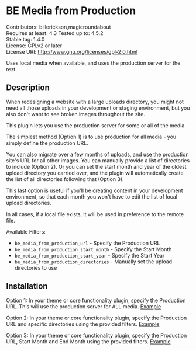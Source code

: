 # BE Media from Production

Contributors: billerickson,magicroundabout  
Requires at least: 4.3
Tested up to: 4.5.2  
Stable tag: 1.4.0  
License: GPLv2 or later  
License URI: http://www.gnu.org/licenses/gpl-2.0.html  

Uses local media when available, and uses the production server for the rest.

## Description

When redesigning a website with a large uploads directory, you might not need all those uploads in your development 
or staging environment, but you also don't want to see broken images throughout the site. 

This plugin lets you use the production server for some or all of the media.

The simplest method (Option 1) is to use production for all media - you simply define the production URL.

You can also migrate over a few months of uploads, and use the production site's URL for all other images. You can manually provide a list of directories to include (Option 2). Or you can set the start month and year of the oldest upload directory you carried over, and the plugin will automatically create the list of all directories following that (Option 3). 

This last option is useful if you'll be creating content in your development environment, so that each month you won't have to edit the list of local upload directories.

In all cases, if a local file exists, it will be used in preference to the remote file.

Available Filters:
* `be_media_from_production_url` - Specify the Production URL
* `be_media_from_production_start_month` - Specify the Start Month
* `be_media_from_production_start_year` - Specify the Start Year
* `be_media_from_production_directories` - Manually set the upload directories to use

## Installation

Option 1: In your theme or core functionality plugin, specify the Production URL. This will use the production server for ALL media. [Example](https://gist.github.com/billerickson/74b71dae3adccd2d478c77c5a5dbe00a)

Option 2: In your theme or core functionality plugin, specify the Production URL and specific directories using the provided filters. [Example](https://gist.github.com/billerickson/d4365166ba004bb45e9a)

Option 3: In your theme or core functionality plugin, specify the Production URL, Start Month and End Month using the provided filters. [Example](https://gist.github.com/billerickson/dd6639cc11e4464512e4)
